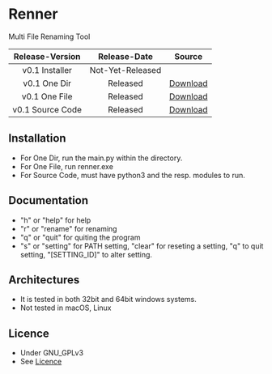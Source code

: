 # Renner
 Multi File Renaming Tool

| Release-Version  | Release-Date  | Source |
| :--------------: |:-------------:|:------:|
| v0.1 Installer   | Not-Yet-Released |  |
| v0.1 One Dir     | Released | [Download](https://download-directory.github.io/?url=https%3A%2F%2Fgithub.com%2FArun0A%2FRenner%2Ftree%2Fmain%2FOneDir)|
| v0.1 One File    | Released | [Download](https://download-directory.github.io/?url=https%3A%2F%2Fgithub.com%2FArun0A%2FRenner%2Ftree%2Fmain%2FOneFile)|
| v0.1 Source Code | Released | [Download](https://download-directory.github.io/?url=https%3A%2F%2Fgithub.com%2FArun0A%2FRenner%2Ftree%2Fmain%2FCode)|

## Installation
- For One Dir, run the main.py within the directory.
- For One File, run renner.exe
- For Source Code, must have python3 and the resp. modules to run.

## Documentation
- "h" or "help" for help
- "r" or "rename" for renaming
- "q" or "quit" for quiting the program
- "s" or "setting" for PATH setting, "clear" for reseting a setting, "q" to quit setting, "[SETTING_ID]" to alter setting.

## Architectures
- It is tested in both 32bit and 64bit windows systems.
- Not tested in macOS, Linux

## Licence
- Under GNU_GPLv3
- See [Licence](https://github.com/Arun0A/Renner/blob/main/LICENSE)
